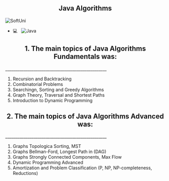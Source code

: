 <p align="center">
 <h2 align="center">Java Algorithms</h2>
</p>

![SoftUni](https://user-images.githubusercontent.com/88974458/129545979-c099f16f-877e-4515-894d-5937be5395bb.png)



- 💻 &nbsp; 
![Java](https://img.shields.io/badge/-Java-333333?style=flat&logo=Java&logoColor=007396)

<h2 align="center">1. The main topics of Java Algorithms Fundamentals was:</h2>
__________________________________________________

1. Recursion and Backtracking
2. Combinatorial Problems
3. Searchingn, Sorting and Greedy Algorithms
4. Graph Theory, Traversal and Shortest Paths
5. Introduction to Dynamic Programming


<h2 align="center">2. The main topics of Java Algorithms Advanced was:</h2>
__________________________________________________

1. Graphs Topologica Sorting, MST
2. Graphs Bellman-Ford, Longest Path in (DAG)
3. Graphs Strongly Connected Components, Max Flow
4. Dynamic Programming Advanced
5. Amortization and Problem Classification (P, NP, NP-completeness, Reductions)
